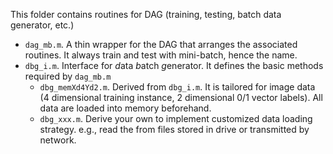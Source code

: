 This folder contains routines for DAG (training, testing, batch data generator, etc.)

* `dag_mb.m`. A thin wrapper for the DAG that arranges the associated routines. It always train and test with mini-batch, hence the name.
* `dbg_i.m`. Interface for *d*ata *b*atch *g*enerator. It defines the basic methods required by `dag_mb.m`
	* `dbg_memXd4Yd2.m`. Derived from `dbg_i.m`. It is tailored for image data (4 dimensional training instance, 2 dimensional 0/1 vector labels). All data are loaded into memory beforehand.
	* `dbg_xxx.m`. Derive your own  to implement customized data loading strategy. e.g., read the from files stored in drive or transmitted by network.